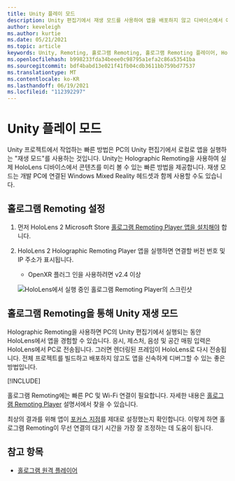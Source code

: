 ```yaml
---
title: Unity 플레이 모드
description: Unity 편집기에서 재생 모드를 사용하여 앱을 배포하지 않고 디바이스에서 애플리케이션 변경 내용을 미리 보는 방법을 알아봅니다.
author: keveleigh
ms.author: kurtie
ms.date: 05/21/2021
ms.topic: article
keywords: Unity, Remoting, 홀로그램 Remoting, 홀로그램 Remoting 플레이어, HoloLens, 혼합 현실 헤드셋, windows mixed reality 헤드셋, 가상 현실 헤드셋, Unity 재생 모드
ms.openlocfilehash: b998233fda34beee0c98795a1efa2c86a53541ba
ms.sourcegitcommit: bdf4babd13e021f41fb04cdb3611bb759bd77537
ms.translationtype: MT
ms.contentlocale: ko-KR
ms.lasthandoff: 06/19/2021
ms.locfileid: "112392297"
---
```

# <a name="unity-play-mode"></a>Unity 플레이 모드

Unity 프로젝트에서 작업하는 빠른 방법은 PC의 Unity 편집기에서 로컬로 앱을 실행하는 "재생 모드"를 사용하는 것입니다. Unity는 Holographic Remoting을 사용하여 실제 HoloLens 디바이스에서 콘텐츠를 미리 볼 수 있는 빠른 방법을 제공합니다. 재생 모드는 개발 PC에 연결된 Windows Mixed Reality 헤드셋과 함께 사용할 수도 있습니다.

## <a name="holographic-remoting-setup"></a>홀로그램 Remoting 설정

1. 먼저 HoloLens 2 Microsoft Store [홀로그램 Remoting Player 앱을 설치해야](https://www.microsoft.com/store/productId/9NBLGGH4SV40) 합니다.
2. HoloLens 2 Holographic Remoting Player 앱을 실행하면 연결할 버전 번호 및 IP 주소가 표시됩니다.
    * OpenXR 플러그 인을 사용하려면 v2.4 이상

    ![HoloLens에서 실행 중인 홀로그램 Remoting Player의 스크린샷](images/openxr-features-img-01.png)

## <a name="unity-play-mode-with-holographic-remoting"></a>홀로그램 Remoting을 통해 Unity 재생 모드

Holographic Remoting을 사용하면 PC의 Unity 편집기에서 실행되는 동안 HoloLens에서 앱을 경험할 수 있습니다. 응시, 제스처, 음성 및 공간 매핑 입력은 HoloLens에서 PC로 전송됩니다. 그러면 렌더링된 프레임이 HoloLens로 다시 전송됩니다. 전체 프로젝트를 빌드하고 배포하지 않고도 앱을 신속하게 디버그할 수 있는 좋은 방법입니다.

[!INCLUDE[](includes/unity-play-mode.md)]

홀로그램 Remoting에는 빠른 PC 및 Wi-Fi 연결이 필요합니다. 자세한 내용은 [홀로그램 Remoting Player](../platform-capabilities-and-apis/holographic-remoting-player.md) 설명서에서 찾을 수 있습니다.

최상의 결과를 위해 앱이 [포커스 지점](focus-point-in-unity.md)를 제대로 설정했는지 확인합니다. 이렇게 하면 홀로그램 Remoting이 무선 연결의 대기 시간을 가장 잘 조정하는 데 도움이 됩니다.

## <a name="see-also"></a>참고 항목

* [홀로그램 원격 플레이어](../platform-capabilities-and-apis/holographic-remoting-player.md)

